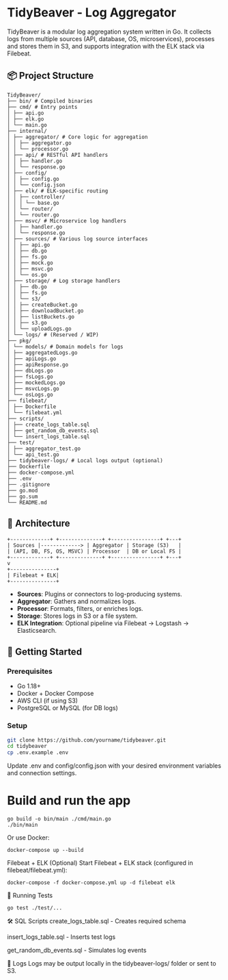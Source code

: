 # TidyBeaver - Log Aggregator

TidyBeaver is a modular log aggregation system written in Go. It collects logs from multiple sources (API, database, OS, microservices), processes and stores them in S3, and supports integration with the ELK stack via Filebeat.

## 📦 Project Structure

	TidyBeaver/
	├── bin/ # Compiled binaries
	├── cmd/ # Entry points
	│ ├── api.go
	│ ├── elk.go
	│ └── main.go
	├── internal/
	│ ├── aggregator/ # Core logic for aggregation
	│ │ ├── aggregator.go
	│ │ └── processor.go
	│ ├── api/ # RESTful API handlers
	│ │ ├── handler.go
	│ │ └── response.go
	│ ├── config/
	│ │ ├── config.go
	│ │ └── config.json
	│ ├── elk/ # ELK-specific routing
	│ │ ├── controller/
	│ │ │ └── base.go
	│ │ └── router/
	│ │ └── router.go
	│ ├── msvc/ # Microservice log handlers
	│ │ ├── handler.go
	│ │ └── response.go
	│ ├── sources/ # Various log source interfaces
	│ │ ├── api.go
	│ │ ├── db.go
	│ │ ├── fs.go
	│ │ ├── mock.go
	│ │ ├── msvc.go
	│ │ └── os.go
	│ ├── storage/ # Log storage handlers
	│ │ ├── db.go
	│ │ ├── fs.go
	│ │ └── s3/
	│ │ ├── createBucket.go
	│ │ ├── downloadBucket.go
	│ │ ├── listBuckets.go
	│ │ ├── s3.go
	│ │ └── uploadLogs.go
	│ └── logs/ # (Reserved / WIP)
	├── pkg/
	│ └── models/ # Domain models for logs
	│ ├── aggregatedLogs.go
	│ ├── apiLogs.go
	│ ├── apiResponse.go
	│ ├── dbLogs.go
	│ ├── fsLogs.go
	│ ├── mockedLogs.go
	│ ├── msvcLogs.go
	│ └── osLogs.go
	├── filebeat/
	│ ├── Dockerfile
	│ └── filebeat.yml
	├── scripts/
	│ ├── create_logs_table.sql
	│ ├── get_random_db_events.sql
	│ └── insert_logs_table.sql
	├── test/
	│ ├── aggregator_test.go
	│ └── api_test.go
	├── tidybeaver-logs/ # Local logs output (optional)
	├── Dockerfile
	├── docker-compose.yml
	├── .env
	├── .gitignore
	├── go.mod
	├── go.sum
	└── README.md


## 🧱 Architecture

	+-------------+ +--------------+ +----------------+ +---+
	| Sources |-------------> | Aggregator | Storage (S3)   |
	| (API, DB, FS, OS, MSVC) | Processor  | DB or Local FS |
	+-------------+ +--------------+ +----------------+ +---+
	v
	+---------------+
	| Filebeat + ELK|
	+---------------+


- **Sources**: Plugins or connectors to log-producing systems.
- **Aggregator**: Gathers and normalizes logs.
- **Processor**: Formats, filters, or enriches logs.
- **Storage**: Stores logs in S3 or a file system.
- **ELK Integration**: Optional pipeline via Filebeat → Logstash → Elasticsearch.

## 🚀 Getting Started

### Prerequisites

- Go 1.18+
- Docker + Docker Compose
- AWS CLI (if using S3)
- PostgreSQL or MySQL (for DB logs)

### Setup

```bash
git clone https://github.com/yourname/tidybeaver.git
cd tidybeaver
cp .env.example .env
```

Update .env and config/config.json with your desired environment variables and connection settings.

# Build and run the app
	go build -o bin/main ./cmd/main.go
	./bin/main

Or use Docker:

	docker-compose up --build

Filebeat + ELK (Optional)
Start Filebeat + ELK stack (configured in filebeat/filebeat.yml):

	docker-compose -f docker-compose.yml up -d filebeat elk

🧪 Running Tests

	go test ./test/...

🛠️ SQL Scripts
create_logs_table.sql - Creates required schema

insert_logs_table.sql - Inserts test logs

get_random_db_events.sql - Simulates log events

📂 Logs
Logs may be output locally in the tidybeaver-logs/ folder or sent to S3.



